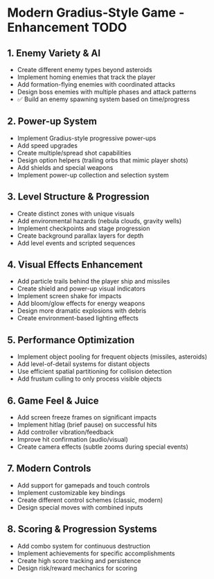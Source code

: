 # Modern Gradius-Style Game - Enhancement TODO

## 1. Enemy Variety & AI
- Create different enemy types beyond asteroids
- Implement homing enemies that track the player
- Add formation-flying enemies with coordinated attacks
- Design boss enemies with multiple phases and attack patterns
- ✅ Build an enemy spawning system based on time/progress

## 2. Power-up System
- Implement Gradius-style progressive power-ups
- Add speed upgrades
- Create multiple/spread shot capabilities
- Design option helpers (trailing orbs that mimic player shots)
- Add shields and special weapons
- Implement power-up collection and selection system

## 3. Level Structure & Progression
- Create distinct zones with unique visuals
- Add environmental hazards (nebula clouds, gravity wells)
- Implement checkpoints and stage progression
- Create background parallax layers for depth
- Add level events and scripted sequences

## 4. Visual Effects Enhancement
- Add particle trails behind the player ship and missiles
- Create shield and power-up visual indicators
- Implement screen shake for impacts
- Add bloom/glow effects for energy weapons
- Design more dramatic explosions with debris
- Create environment-based lighting effects

## 5. Performance Optimization
- Implement object pooling for frequent objects (missiles, asteroids)
- Add level-of-detail systems for distant objects
- Use efficient spatial partitioning for collision detection
- Add frustum culling to only process visible objects

## 6. Game Feel & Juice
- Add screen freeze frames on significant impacts
- Implement hitlag (brief pause) on successful hits
- Add controller vibration/feedback
- Improve hit confirmation (audio/visual)
- Create camera effects (subtle zooms during special events)

## 7. Modern Controls
- Add support for gamepads and touch controls
- Implement customizable key bindings
- Create different control schemes (classic, modern)
- Design special moves with combined inputs

## 8. Scoring & Progression Systems
- Add combo system for continuous destruction
- Implement achievements for specific accomplishments
- Create high score tracking and persistence
- Design risk/reward mechanics for scoring 